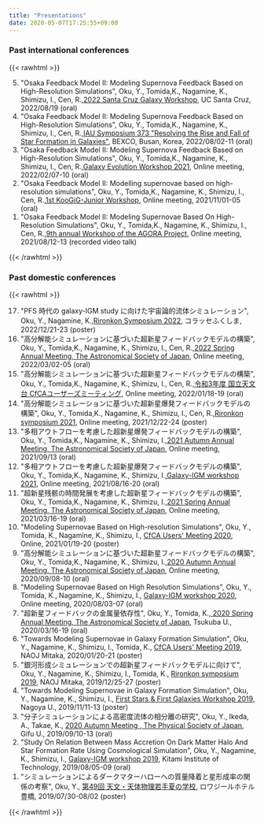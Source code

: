 ```yaml
---
title: "Presentations"
date: 2020-05-07T17:25:55+09:00
---
```


<!-- ### Upcoming international conferences

{{< rawhtml >}}
<ol reversed=reversed">
</ol>
{{< /rawhtml >}} -->

### Past international conferences

{{< rawhtml >}}
<ol reversed=reversed">
 <li>"Osaka Feedback Model II: Modeling Supernova Feedback Based on High-Resolution Simulations", Oku, Y., Tomida,K., Nagamine, K., Shimizu, I., Cen, R.,<a href="https://hipacc.ucsc.edu/GalaxyWorkshop2022.html">2022 Santa Cruz Galaxy Workshop</a>, UC Santa Cruz, 2022/08/19 (oral)
 </li>
 <li>"Osaka Feedback Model II: Modeling Supernova Feedback Based on High-Resolution Simulations", Oku, Y., Tomida,K., Nagamine, K., Shimizu, I., Cen, R.,<a href="https://iausymp373.web.illinois.edu/">IAU Symposium 373 "Resolving the Rise and Fall of Star Formation in Galaxies"</a>, BEXCO, Busan, Korea, 2022/08/02-11 (oral)
 </li>
 <li>"Osaka Feedback Model II: Modeling Supernova Feedback Based on High-Resolution Simulations", Oku, Y., Tomida,K., Nagamine, K., Shimizu, I., Cen, R.,<a href="https://events.asiaa.sinica.edu.tw/workshop/20220207/index.php">Galaxy Evolution Workshop 2021</a>, Online meeting, 2022/02/07-10 (oral)
 </li>
 <li>"Osaka Feedback Model II: Modelling supernovae based on high-resolution simulations", Oku, Y., Tomida,K., Nagamine, K., Shimizu, I., Cen, R.,<a href="https://kiaa.pku.edu.cn/KooGig_junior21/Home.htm">1st KooGiG-Junior Workshop</a>, Online meeting, 2021/11/01-05 (oral)
 </li>
 <li>"Osaka Feedback Model II: Modeling Supernovae Based On High-Resolution Simulations", Oku, Y., Tomida,K., Nagamine, K., Shimizu, I., Cen, R.,<a href="https://sites.google.com/site/santacruzcomparisonproject/workshops">9th annual Workshop of the AGORA Project</a>, Online meeting, 2021/08/12-13 (recorded video talk)
 </li>
</ol>
{{< /rawhtml >}}

### Past domestic conferences

{{< rawhtml >}}
<ol reversed=reversed">
  <li>"PFS 時代の galaxy-IGM study に向けた宇宙論的流体シミュレーション",  Oku, Y., Nagamine, K.,<a href="https://sites.google.com/view/rironkon2022/">Rironkon Symposium 2022</a>, コラッセふくしま, 2022/12/21-23 (poster)
  </li><li>"高分解能シミュレーションに基づいた超新星フィードバックモデルの構築",  Oku, Y., Tomida,K., Nagamine, K., Shimizu, I., Cen, R.,<a href="https://www.asj.or.jp/nenkai/archive/2022a/">2022 Spring Annual Meeting, The Astronomical Society of Japan</a>, Online meeting, 2022/03/02-05 (oral)
  </li><li>"高分解能シミュレーションに基づいた超新星フィードバックモデルの構築",  Oku, Y., Tomida,K., Nagamine, K., Shimizu, I., Cen, R.,<a href="https://www.cfca.nao.ac.jp/newsletter/um2021news">令和3年度 国立天文台 CfCAユーザーズミーティング</a>, Online meeting, 2022/01/18-19 (oral)
  </li><li>"高分解能シミュレーションに基づいた超新星爆発フィードバックモデルの構築", Oku, Y., Tomida,K., Nagamine, K., Shimizu, I., Cen, R.,<a href="https://sites.google.com/view/rironkon2021/">Rironkon symposium 2021</a>, Online meeting, 2021/12/22-24 (poster)
  </li><li>"多相アウトフローを考慮した超新星爆発フィードバックモデルの構築", Oku, Y., Tomida,K., Nagamine, K., Shimizu, I.,<a href="https://www.asj.or.jp/nenkai/archive/2021b/">2021 Autumn Annual Meeting, The Astronomical Society of Japan</a>, Online meeting, 2021/09/13 (oral)
  </li><li>"多相アウトフローを考慮した超新星爆発フィードバックモデルの構築", Oku, Y., Tomida,K., Nagamine, K., Shimizu, I.,<a href="https://www2.ccs.tsukuba.ac.jp/Astro/conferences/domestic/ja/2021/08/16/galaxy-igm/">Galaxy-IGM workshop 2021</a>, Online meeting, 2021/08/16-20 (oral)
  </li><li>
  "超新星残骸の時間発展を考慮した超新星フィードバックモデルの構築", Oku, Y., Tomida,K., Nagamine, K., Shimizu, I.,<a href="https://www.asj.or.jp/nenkai/archive/2021a">2021 Spring Annual Meeting, The Astronomical Society of Japan</a>, Online meeting, 2021/03/16-19 (oral)
  </li><li>
  "Modeling Supernovae Based on High-resolution Simulations", Oku, Y., Tomida, K., Nagamine, K., Shimizu, I., <a href="https://www.cfca.nao.ac.jp/newsletter/um2020news">CfCA Users' Meeting 2020</a>, Online, 2021/01/19-20 (poster)
  </li><li>
  "高分解能シミュレーションに基づいた超新星フィードバックモデルの構築", Oku, Y., Tomida,K., Nagamine, K., Shimizu, I.,<a href="https://www.asj.or.jp/nenkai/archive/2020b">2020 Autumn Annual Meeting, The Astronomical Society of Japan</a>, Online meeting, 2020/09/08-10 (oral)
  </li><li>
  "Modeling Supernovae Based on High Resolution Simulations", Oku, Y., Tomida, K., Nagamine, K., Shimizu, I., <a href="https://www2.ccs.tsukuba.ac.jp/Astro/conferences/domestic/ja/2020/08/03/galaxy-igm/">Galaxy-IGM workshop 2020</a>, Online meeting, 2020/08/03-07 (oral)
  </li><li>
  "超新星フィードバックの金属量依存性", Oku, Y., Tomida, K.,<a href="https://www.asj.or.jp/nenkai/archive/2020a/"> 2020 Spring Annual Meeting, The Astronomical Society of Japan</a>, Tsukuba U., 2020/03/16-19 (oral)
  </li><li>
  "Towards Modeling Supernovae in Galaxy Formation Simulation", Oku, Y., Nagamine, K., Shimizu, I., Tomida, K., <a href="https://www.cfca.nao.ac.jp/content/令和元年度国立天文台-天文シミュレーションプロジェクトユーザーズミーティング">CfCA Users' Meeting 2019</a>, NAOJ Mitaka, 2020/01/20-21 (poster)
  </li><li>
  "銀河形成シミュレーションでの超新星フィードバックモデルに向けて", Oku, Y., Nagamine, K., Shimizu, I., Tomida, K., <a href="https://sci.nao.ac.jp/workshops/rironkon19/index.html">Rironkon symposium 2019</a>, NAOJ Mitaka, 2019/12/25-27 (poster)
  </li><li>
  "Towards Modeling Supernovae in Galaxy Formation Simulation", Oku, Y., Nagamine, K., Shimizu, I., <a href="http://tpweb2.phys.konan-u.ac.jp/~shodai/2019/">First Stars & First Galaxies Workshop 2019</a>, Nagoya U., 2019/11/11-13 (poster)
  </li><li>
  "分子シミュレーションによる高密度流体の相分離の研究", Oku, Y., Ikeda, A., Takae, K., <a href="https://www.jps.or.jp/activities/meetings/autumn/2019b_index.php">2020 Autumn Meeting , The Physical Society of Japan</a>, Gifu U., 2019/09/10-13 (oral)
  </li><li>
  "Study On Relation Between Mass Accretion On Dark Matter Halo And Star Formation Rate Using Cosmological Simulation", Oku, Y., Nagamine, K., Shimizu, I., <a href="https://www2.ccs.tsukuba.ac.jp/Astro/conferences/domestic/ja/2019/05/14/galaxy-igm/">Galaxy-IGM workshop 2019</a>, Kitami Institute of Technology, 2019/08/05-09 (oral)
  </li><li>
  "シミュレーションによるダークマターハローへの質量降着と星形成率の関係の考察", Oku, Y., <a href="http://www.astro-wakate.org/ss2019/web/index.html">第49回 天文・天体物理若手夏の学校</a>, ロワジールホテル豊橋, 2019/07/30-08/02 (poster)　
  </li>
</ol>
{{< /rawhtml >}}